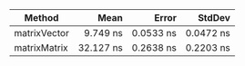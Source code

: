 |          Method |      Mean |     Error |    StdDev |
|---------------- |----------:|----------:|----------:|
|    matrixVector |  9.749 ns | 0.0533 ns | 0.0472 ns |
|    matrixMatrix | 32.127 ns | 0.2638 ns | 0.2203 ns |
